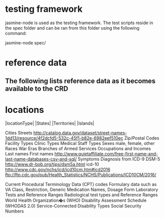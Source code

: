 # testing framework
jasmine-node is used as the testing framework.
The test scripts reside in the spec folder and can be ran from this folder using the following command:

jasmine-node spec/

# reference data
## The following lists reference data as it becomes available to the CRD

# locations
|locationType|
|States|
|Territories|
|Islands|

Cities
Streets http://catalog.data.gov/dataset/street-names-1dd13/resource/4f2dcfd5-532c-45f1-b82e-6982eef510ec
Zip/Postal Codes
Facility Types
Clinic Types
Medical Staff Types
Sexes male, female, other
Races
War Eras
Branches of Armed Services
Occupations and Incomes
Last names
First names http://www.quietaffiliate.com/free-first-name-and-last-name-databases-csv-and-sql/
Symptoms
Diagnosis from ICD-9 DSM-5 http://www.dr-bob.org/tips/dsm5a.html
icd-10 http://www.cdc.gov/nchs/icd/icd10cm.htm#icd2016
ftp://ftp.cdc.gov/pub/Health_Statistics/NCHS/Publications/ICD10CM/2016/

Current Procedural Terminology Data (CPT) codes
Formulary data such as VA Class, Restriction, Generic Medication Names, Dosage Form
Laboratory Tests and Reference Ranges
Radiological test types and Reference Ranges
World Health Organization�s (WHO) Disability Assessment Schedule (WHODAS 2.0)
Service-Connected Disability Types
Social Security Numbers
